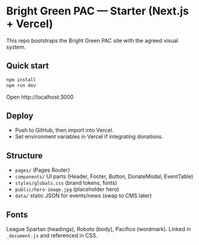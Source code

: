 # Bright Green PAC — Starter (Next.js + Vercel)

This repo bootstraps the Bright Green PAC site with the agreed visual system.

## Quick start
```bash
npm install
npm run dev
```
Open http://localhost:3000

## Deploy
- Push to GitHub, then import into Vercel.
- Set environment variables in Vercel if integrating donations.

## Structure
- `pages/` (Pages Router)
- `components/` UI parts (Header, Footer, Button, DonateModal, EventTable)
- `styles/globals.css` (brand tokens, fonts)
- `public/hero-image.jpg` (placeholder hero)
- `data/` static JSON for events/news (swap to CMS later)

## Fonts
League Spartan (headings), Roboto (body), Pacifico (wordmark).
Linked in `_document.js` and referenced in CSS.
